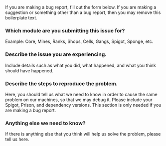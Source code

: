 If you are making a bug report, fill out the form below. If you are making a suggestion or something other than a bug report, then you may remove this boilerplate text.

### Which module are you submitting this issue for?

Example: Core, Mines, Ranks, Shops, Cells, Gangs, Spigot, Sponge, etc.

### Describe the issue you are experiencing.
Include details such as what you did, what happened, and what you think should have happened.

### Describe the steps to reproduce the problem.
Here, you should tell us what we need to know in order to cause the same problem on our machines, so that we may debug it. Please include your Spigot, Prison, and dependency versions. This section is only needed if you are making a bug report.

### Anything else we need to know?

If there is anything else that you think will help us solve the problem, please tell us here.